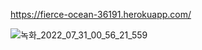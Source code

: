 https://fierce-ocean-36191.herokuapp.com/

![녹화_2022_07_31_00_56_21_559](https://user-images.githubusercontent.com/48673195/181925193-71826eef-ecd3-4475-899a-0bbeda1c2d7a.gif)


